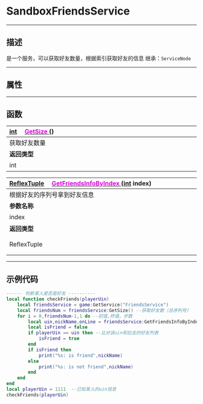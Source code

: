 # SandboxFriendsService
------------------------------------------------------------------------------------------
## 描述

是一个服务，可以获取好友数量，根据索引获取好友的信息
继承：`ServiceNode`

------------------------------------------------------------------------------------------
## 属性

------------------------------------------------------------------------------------------
## 函数

|<div style="width:500px">[int]() &emsp;[<font color="dd00dd">GetSize</font> ]() ()</div>|<div style="width:698px"></div>|
|:---|:---|
|获取好友数量||
|**返回类型**|**概要**|
|int|获取好友数量|

|<div style="width:500px">[ReflexTuple]() &emsp;[<font color="dd00dd">GetFriendsInfoByIndex</font> ]() ([int]() index)</div>|<div style="width:100px"></div>|<div style="width:45px"></div>|<div style="width:400px"></div>|
|:---|:---|:---|:---|
|根据好友的序列号拿到好友信息||||
|**参数名称**|**类别**|**默认**|**描述**|
|index|int||好友数的序列号|
|**返回类型**|||**概要**|
|ReflexTuple|||好友信息 [uin(好友的uin), nickName(好友昵称), onLine(好友是否在线)]|


------------------------------------------------------------------------------------------
## 示例代码

```lua
------ 判断某人是否是好友 ----------
local function checkFriends(playerUin) 
    local friendsService = game:GetService("FriendsService")
    local friendsNum = friendsService:GetSize() --获取好友数（总序列号）
    for i = 0,friendsNum-1,1 do --初值,终值，步数
        local uin,nickName,onLine = friendsService:GetFriendsInfoByIndex(i) --遍历好友
        local isFriend = false
        if playerUin == uin then --比对该uin和拉去的好友列表
            isFriend = true
        end
        if isFriend then
            print("%s: is friend",nickName)
        else
            print("%s: is not friend",nickName)
        end
    end
end
local playerUin = 1111  --已知某人的uin信息
checkFriends(playerUin)
```
